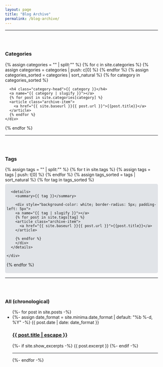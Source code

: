 ```yaml
---
layout: page
title: "Blog Archive"
permalink: /blog-archive/
---
```


<hr style="border-top: 1px solid #e1e4e8; border-right: none; border-bottom: none; border-left: none;">
<div id="categories" style="padding-top:30px; padding-bottom:30px">
  <h3>Categories</h3>
  {% assign categories = "" | split:"" %}
  {% for c in site.categories %}
    {% assign categories = categories | push: c[0] %}
  {% endfor %}
  {% assign categories_sorted = categories | sort_natural %}
  {% for category in categories_sorted %}
    <div class="archive-group">
      <div id="#{{ category | slugify }}"></div>
      <p></p>
      
      <h4 class="category-head">{{ category }}</h4>
      <a name="{{ category | slugify }}"></a>
      {% for post in site.categories[category] %}
      <article class="archive-item">
        <a href="{{ site.baseurl }}{{ post.url }}">{{post.title}}</a>
      </article>
      {% endfor %}
    </div>
  {% endfor %}
</div>

<hr style="border-top: 1px solid #e1e4e8; border-right: none; border-bottom: none; border-left: none;">
<div id="tags" style="padding-top:30px; padding-bottom:30px">
  <h3>Tags</h3>
  {% assign tags = "" | split:"" %}
  {% for t in site.tags %}
    {% assign tags = tags | push: t[0] %}
  {% endfor %}
  {% assign tags_sorted = tags | sort_natural %}
  {% for tag in tags_sorted %}
    <div class="archive-group" style="background-color: #e1e4e8; border-radius: 5px; padding: 5px; margin-top: 5px">
      <div id="#{{ tag | slugify }}"></div>
      
      <details>
        <summary>{{ tag }}</summary>

        <div style="background-color: white; border-radius: 5px; padding-left: 5px">
        <a name="{{ tag | slugify }}"></a>
        {% for post in site.tags[tag] %}
        <article class="archive-item">
          <a href="{{ site.baseurl }}{{ post.url }}">{{post.title}}</a>
        </article>
      
        {% endfor %}
        </div>
      </details>
      
    </div>
  {% endfor %}
</div>

<hr style="border-top: 1px solid #e1e4e8; border-right: none; border-bottom: none; border-left: none;">
<div id="chronological" style="padding-top:30px">
  <h3>All (chronological)</h3>
  <ul class="post-list">
    {%- for post in site.posts -%}
    <li>
      {%- assign date_format = site.minima.date_format | default: "%b %-d, %Y" -%}
      <span class="post-meta">{{ post.date | date: date_format }}</span>
      <h3>
        <a class="post-link" href="{{ post.url | relative_url }}">
          {{ post.title | escape }}
        </a>
      </h3>
      {%- if site.show_excerpts -%}
        {{ post.excerpt }}
      {%- endif -%}
      <hr style="border-top: 1px solid #e1e4e8; border-right: none; border-bottom: none; border-left: none;">
    </li>
    {%- endfor -%}
  </ul>
</div>
